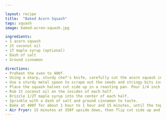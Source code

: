 ```yaml
---

layout: recipe
title:  "Baked Acorn Squash"
tags: squash
image: baked-acron-squash.jpg

ingredients:
- 1 acorn squash
- 2t coconut oil
- 1T maple syrup (optional)
- Dash of salt
- Ground cinnamon

directions:
- Preheat the oven to 400f.
- Using a sharp, sturdy chef's knife, carefully cut the acorn squash in half.
- Use a sturdy metal spoon to scrape out the seeds and stringy bits inside each squash half, until the inside is smooth.
- Place the squash halves cut side up in a roasting pan. Pour 1/4 inch of water into the bottom of the pan so that the squash doesn't burn or dry out.
- Rub 1t coconut oil on the insides of each half. 
- Drizzle 1/2T maple syrup into the center of each half.
- Sprinkle with a dash of salt and ground cinnamon to taste.
- Bake at 400f for about 1 hour to 1 hour and 15 minutes, until the tops of the squash halves are nicely browned and the squash flesh is very soft and cooked through.
- Air Fryer: 15 minutes at 350f upside down, then flip cut side up and 10 minutes at 400f. 
---
```

